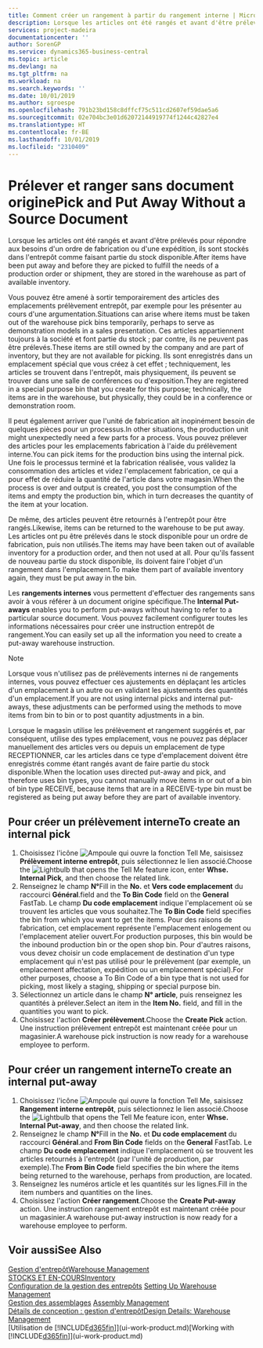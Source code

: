 ```yaml
---
title: Comment créer un rangement à partir du rangement interne | Microsoft Docs
description: Lorsque les articles ont été rangés et avant d'être prélevés pour répondre aux besoins d'un ordre de fabrication ou d'une expédition, ils sont stockés dans l'entrepôt comme faisant partie du stock disponible.
services: project-madeira
documentationcenter: ''
author: SorenGP
ms.service: dynamics365-business-central
ms.topic: article
ms.devlang: na
ms.tgt_pltfrm: na
ms.workload: na
ms.search.keywords: ''
ms.date: 10/01/2019
ms.author: sgroespe
ms.openlocfilehash: 791b23bd158c8dffcf75c511cd2607ef59dae5a6
ms.sourcegitcommit: 02e704bc3e01d62072144919774f1244c42827e4
ms.translationtype: HT
ms.contentlocale: fr-BE
ms.lasthandoff: 10/01/2019
ms.locfileid: "2310409"
---
```

# <a name="pick-and-put-away-without-a-source-document"></a><span data-ttu-id="71a78-103">Prélever et ranger sans document origine</span><span class="sxs-lookup"><span data-stu-id="71a78-103">Pick and Put Away Without a Source Document</span></span>
<span data-ttu-id="71a78-104">Lorsque les articles ont été rangés et avant d'être prélevés pour répondre aux besoins d'un ordre de fabrication ou d'une expédition, ils sont stockés dans l'entrepôt comme faisant partie du stock disponible.</span><span class="sxs-lookup"><span data-stu-id="71a78-104">After items have been put away and before they are picked to fulfill the needs of a production order or shipment, they are stored in the warehouse as part of available inventory.</span></span>  

<span data-ttu-id="71a78-105">Vous pouvez être amené à sortir temporairement des articles des emplacements prélèvement entrepôt, par exemple pour les présenter au cours d'une argumentation.</span><span class="sxs-lookup"><span data-stu-id="71a78-105">Situations can arise where items must be taken out of the warehouse pick bins temporarily, perhaps to serve as demonstration models in a sales presentation.</span></span> <span data-ttu-id="71a78-106">Ces articles appartiennent toujours à la société et font partie du stock ; par contre, ils ne peuvent pas être prélevés.</span><span class="sxs-lookup"><span data-stu-id="71a78-106">These items are still owned by the company and are part of inventory, but they are not available for picking.</span></span> <span data-ttu-id="71a78-107">Ils sont enregistrés dans un emplacement spécial que vous créez à cet effet ; techniquement, les articles se trouvent dans l'entrepôt, mais physiquement, ils peuvent se trouver dans une salle de conférences ou d'exposition.</span><span class="sxs-lookup"><span data-stu-id="71a78-107">They are registered in a special purpose bin that you create for this purpose; technically, the items are in the warehouse, but physically, they could be in a conference or demonstration room.</span></span>  

<span data-ttu-id="71a78-108">Il peut également arriver que l'unité de fabrication ait inopinément besoin de quelques pièces pour un processus.</span><span class="sxs-lookup"><span data-stu-id="71a78-108">In other situations, the production unit might unexpectedly need a few parts for a process.</span></span> <span data-ttu-id="71a78-109">Vous pouvez prélever des articles pour les emplacements fabrication à l'aide du prélèvement interne.</span><span class="sxs-lookup"><span data-stu-id="71a78-109">You can pick items for the production bins using the internal pick.</span></span> <span data-ttu-id="71a78-110">Une fois le processus terminé et la fabrication réalisée, vous validez la consommation des articles et videz l'emplacement fabrication, ce qui a pour effet de réduire la quantité de l'article dans votre magasin.</span><span class="sxs-lookup"><span data-stu-id="71a78-110">When the process is over and output is created, you post the consumption of the items and empty the production bin, which in turn decreases the quantity of the item at your location.</span></span>  

<span data-ttu-id="71a78-111">De même, des articles peuvent être retournés à l'entrepôt pour être rangés.</span><span class="sxs-lookup"><span data-stu-id="71a78-111">Likewise, items can be returned to the warehouse to be put away.</span></span> <span data-ttu-id="71a78-112">Les articles ont pu être prélevés dans le stock disponible pour un ordre de fabrication, puis non utilisés.</span><span class="sxs-lookup"><span data-stu-id="71a78-112">The items may have been taken out of available inventory for a production order, and then not used at all.</span></span> <span data-ttu-id="71a78-113">Pour qu'ils fassent de nouveau partie du stock disponible, ils doivent faire l'objet d'un rangement dans l'emplacement.</span><span class="sxs-lookup"><span data-stu-id="71a78-113">To make them part of available inventory again, they must be put away in the bin.</span></span>  

<span data-ttu-id="71a78-114">Les **rangements internes** vous permettent d'effectuer des rangements sans avoir à vous référer à un document origine spécifique.</span><span class="sxs-lookup"><span data-stu-id="71a78-114">The **Internal Put-aways** enables you to perform put-aways without having to refer to a particular source document.</span></span> <span data-ttu-id="71a78-115">Vous pouvez facilement configurer toutes les informations nécessaires pour créer une instruction entrepôt de rangement.</span><span class="sxs-lookup"><span data-stu-id="71a78-115">You can easily set up all the information you need to create a put-away warehouse instruction.</span></span>  

> [!NOTE]  
>  <span data-ttu-id="71a78-116">Lorsque vous n'utilisez pas de prélèvements internes ni de rangements internes, vous pouvez effectuer ces ajustements en déplaçant les articles d'un emplacement à un autre ou en validant les ajustements des quantités d'un emplacement.</span><span class="sxs-lookup"><span data-stu-id="71a78-116">If you are not using internal picks and internal put-aways, these adjustments can be performed using the methods to move items from bin to bin or to post quantity adjustments in a bin.</span></span>  
>   
>  <span data-ttu-id="71a78-117">Lorsque le magasin utilise les prélèvement et rangement suggérés et, par conséquent, utilise des types emplacement, vous ne pouvez pas déplacer manuellement des articles vers ou depuis un emplacement de type RECEPTIONNER, car les articles dans ce type d'emplacement doivent être enregistrés comme étant rangés avant de faire partie du stock disponible.</span><span class="sxs-lookup"><span data-stu-id="71a78-117">When the location uses directed put-away and pick, and therefore uses bin types, you cannot manually move items in or out of a bin of bin type RECEIVE, because items that are in a RECEIVE-type bin must be registered as being put away before they are part of available inventory.</span></span>  

## <a name="to-create-an-internal-pick"></a><span data-ttu-id="71a78-118">Pour créer un prélèvement interne</span><span class="sxs-lookup"><span data-stu-id="71a78-118">To create an internal pick</span></span>  
1.  <span data-ttu-id="71a78-119">Choisissez l'icône ![Ampoule qui ouvre la fonction Tell Me](media/ui-search/search_small.png "Dites-moi ce que vous voulez faire"), saisissez **Prélèvement interne entrepôt**, puis sélectionnez le lien associé.</span><span class="sxs-lookup"><span data-stu-id="71a78-119">Choose the ![Lightbulb that opens the Tell Me feature](media/ui-search/search_small.png "Tell me what you want to do") icon, enter **Whse. Internal Pick**, and then choose the related link.</span></span>  
2.  <span data-ttu-id="71a78-120">Renseignez le champ **N°**</span><span class="sxs-lookup"><span data-stu-id="71a78-120">Fill in the **No.**</span></span> <span data-ttu-id="71a78-121">et **Vers code emplacement** du raccourci **Général**.</span><span class="sxs-lookup"><span data-stu-id="71a78-121">field and the **To Bin Code** field on the **General** FastTab.</span></span> <span data-ttu-id="71a78-122">Le champ **Du code emplacement** indique l'emplacement où se trouvent les articles que vous souhaitez.</span><span class="sxs-lookup"><span data-stu-id="71a78-122">The **To Bin Code** field specifies the bin from which you want to get the items.</span></span> <span data-ttu-id="71a78-123">Pour des raisons de fabrication, cet emplacement représente l'emplacement enlogement ou l'emplacement atelier ouvert.</span><span class="sxs-lookup"><span data-stu-id="71a78-123">For production purposes, this bin would be the inbound production bin or the open shop bin.</span></span> <span data-ttu-id="71a78-124">Pour d'autres raisons, vous devez choisir un code emplacement de destination d'un type emplacement qui n'est pas utilisé pour le prélèvement (par exemple, un emplacement affectation, expédition ou un emplacement spécial).</span><span class="sxs-lookup"><span data-stu-id="71a78-124">For other purposes, choose a To Bin Code of a bin type that is not used for picking, most likely a staging, shipping or special purpose bin.</span></span>  
3.  <span data-ttu-id="71a78-125">Sélectionnez un article dans le champ **N° article**, puis renseignez les quantités à prélever.</span><span class="sxs-lookup"><span data-stu-id="71a78-125">Select an item in the **Item No.** field, and fill in the quantities you want to pick.</span></span>  
4. <span data-ttu-id="71a78-126">Choisissez l'action **Créer prélèvement**.</span><span class="sxs-lookup"><span data-stu-id="71a78-126">Choose the **Create Pick** action.</span></span> <span data-ttu-id="71a78-127">Une instruction prélèvement entrepôt est maintenant créée pour un magasinier.</span><span class="sxs-lookup"><span data-stu-id="71a78-127">A warehouse pick instruction is now ready for a warehouse employee to perform.</span></span>  

## <a name="to-create-an-internal-put-away"></a><span data-ttu-id="71a78-128">Pour créer un rangement interne</span><span class="sxs-lookup"><span data-stu-id="71a78-128">To create an internal put-away</span></span>  
1.  <span data-ttu-id="71a78-129">Choisissez l'icône ![Ampoule qui ouvre la fonction Tell Me](media/ui-search/search_small.png "Dites-moi ce que vous voulez faire"), saisissez **Rangement interne entrepôt**, puis sélectionnez le lien associé.</span><span class="sxs-lookup"><span data-stu-id="71a78-129">Choose the ![Lightbulb that opens the Tell Me feature](media/ui-search/search_small.png "Tell me what you want to do") icon, enter **Whse. Internal Put-away**, and then choose the related link.</span></span>  
2.  <span data-ttu-id="71a78-130">Renseignez le champ **N°**</span><span class="sxs-lookup"><span data-stu-id="71a78-130">Fill in the **No.**</span></span> <span data-ttu-id="71a78-131">et **Du code emplacement** du raccourci **Général**.</span><span class="sxs-lookup"><span data-stu-id="71a78-131">and **From Bin Code** fields on the **General** FastTab.</span></span> <span data-ttu-id="71a78-132">Le champ **Du code emplacement** indique l'emplacement où se trouvent les articles retournés à l'entrepôt (par l'unité de production, par exemple).</span><span class="sxs-lookup"><span data-stu-id="71a78-132">The **From Bin Code** field specifies the bin where the items being returned to the warehouse, perhaps from production, are located.</span></span>  
3.  <span data-ttu-id="71a78-133">Renseignez les numéros article et les quantités sur les lignes.</span><span class="sxs-lookup"><span data-stu-id="71a78-133">Fill in the item numbers and quantities on the lines.</span></span>  
4.  <span data-ttu-id="71a78-134">Choisissez l'action **Créer rangement**.</span><span class="sxs-lookup"><span data-stu-id="71a78-134">Choose the **Create Put-away** action.</span></span> <span data-ttu-id="71a78-135">Une instruction rangement entrepôt est maintenant créée pour un magasinier.</span><span class="sxs-lookup"><span data-stu-id="71a78-135">A warehouse put-away instruction is now ready for a warehouse employee to perform.</span></span>  

## <a name="see-also"></a><span data-ttu-id="71a78-136">Voir aussi</span><span class="sxs-lookup"><span data-stu-id="71a78-136">See Also</span></span>  
[<span data-ttu-id="71a78-137">Gestion d'entrepôt</span><span class="sxs-lookup"><span data-stu-id="71a78-137">Warehouse Management</span></span>](warehouse-manage-warehouse.md)  
[<span data-ttu-id="71a78-138">STOCKS ET EN-COURS</span><span class="sxs-lookup"><span data-stu-id="71a78-138">Inventory</span></span>](inventory-manage-inventory.md)  
<span data-ttu-id="71a78-139">[Configuration de la gestion des entrepôts](warehouse-setup-warehouse.md)   </span><span class="sxs-lookup"><span data-stu-id="71a78-139">[Setting Up Warehouse Management](warehouse-setup-warehouse.md)   </span></span>  
<span data-ttu-id="71a78-140">[Gestion des assemblages](assembly-assemble-items.md)  </span><span class="sxs-lookup"><span data-stu-id="71a78-140">[Assembly Management](assembly-assemble-items.md)  </span></span>  
[<span data-ttu-id="71a78-141">Détails de conception : gestion d'entrepôt</span><span class="sxs-lookup"><span data-stu-id="71a78-141">Design Details: Warehouse Management</span></span>](design-details-warehouse-management.md)  
<span data-ttu-id="71a78-142">[Utilisation de [!INCLUDE[d365fin](includes/d365fin_md.md)]](ui-work-product.md)</span><span class="sxs-lookup"><span data-stu-id="71a78-142">[Working with [!INCLUDE[d365fin](includes/d365fin_md.md)]](ui-work-product.md)</span></span>
